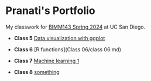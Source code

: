# Pranati's Portfolio

My classwork for [BIMM143 Spring 2024](https://bioboot.github.io/bimm143_S24/) at UC San Diego.

- **Class 5** [Data visualization with ggplot](https://github.com/Pranati-D/bimm143_github/blob/main/class05/class05.pdf)
  
- **Class 6** [R functions](Class 06/class 06.md)
  
- **Class 7** [Machine learning 1](https://github.com/Pranati-D/bimm143_github/blob/main/Class%2007/class07.pdf)
  
- **Class 8** [something]() 

